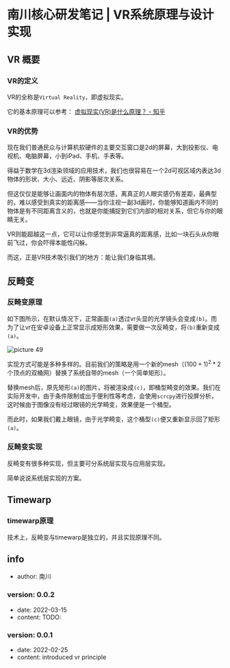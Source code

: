 # 南川核心研发笔记 | VR系统原理与设计实现

## VR 概要

### VR的定义

VR的全称是`Virtual Reality`，即虚拟现实。

它的基本原理可以参考： [虚拟现实(VR)是什么原理？ - 知乎](https://zhuanlan.zhihu.com/p/30192848)

### VR的优势

现在我们普通民众与计算机软硬件的主要交互窗口是2d的屏幕，大到投影仪、电视机、电脑屏幕，小到iPad、手机、手表等。

得益于数学在3d渲染领域的应用技术，我们也很容易在一个2d可视区域内表达3d物体的形状、大小、远近、阴影等层次关系。

但这仅仅是能够让画面内的物体有层次感，离真正的人眼实感仍有差距，最典型的，难以感受到真实的距离感——当你注视一副3d画时，你能够知道画内不同的物体是有不同距离含义的，也就是你能捕捉到它们内部的相对关系，但它与你的眼睛无关。

VR则能超越这一点，它可以让你感觉到非常逼真的距离感，比如一块石头从你眼前飞过，你会吓得本能性闪躲。

而这，正是VR技术吸引我们的地方：能让我们身临其境。

## 反畸变

### 反畸变原理

如下图所示，在默认情况下，正常画面`(a)`透过vr头显的光学镜头会变成`(b)`。而为了让vr在安卓设备上正常显示成矩形效果，需要做一次反畸变，将`(b)`重新变成`(a)`。

<img alt="picture 49" src="https://mark-vue-oss.oss-cn-hangzhou.aliyuncs.com/arpara-vr-logic-1645798620190-6fbb799596db9af1f17bb19f02f03949f2c7fc1565b366ae4e029a9be53e310b.png" />  

实现方式可能是多种多样的。目前我们的策略是用一个新的mesh（$(100+1)^2*2$个顶点的双桶网）替换了系统自带的mesh（一个简单矩形）。

替换mesh后，原先矩形`(a)`的图片，将被渲染成`(c)`，即桶型畸变的效果。我们在实际开发中，由于条件限制或出于便利性等考虑，会使用`scrcpy`进行投屏分析，这时候由于图像没有经过眼镜的光学畸变，效果便是一个桶型。

而此时，如果我们戴上眼镜，由于光学畸变，这个桶型`(c)`便又重新显示回了矩形`(a)`。

### 反畸变实现

反畸变有很多种实现，但主要可分系统层实现与应用层实现。

简单说说系统层实现的方案。

## Timewarp

### timewarp原理

技术上，反畸变与timewarp是独立的，并且实现原理不同。

## info

- author: 南川

### version: 0.0.2

- date: 2022-03-15
- content: TODO: 

### version: 0.0.1

- date: 2022-02-25
- content: introduced vr principle
